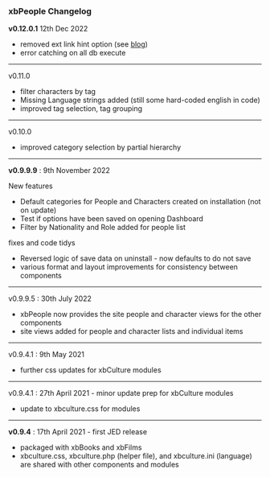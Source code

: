 ### xbPeople Changelog

**v0.12.0.1** 12th Dec 2022

- removed ext link hint option (see [blog](https://blog.crosborne.uk/link-hinting-revisited))
- error catching on all db execute

------

v0.11.0 

- filter characters by tag
- Missing Language strings added (still some hard-coded english in code)
- improved tag selection, tag grouping

------

v0.10.0

- improved category selection by partial hierarchy

------

**v0.9.9.9** : 9th November 2022

New features

- Default categories for People and Characters created on installation (not on update)
- Test if options have been saved on opening Dashboard
- Filter by Nationality and Role added for people list

 fixes and code tidys

- Reversed logic of save data on uninstall - now defaults to do not save 
- various format and layout improvements for consistency between components

------

v0.9.9.5 : 30th July 2022

- xbPeople now provides the site people and character views for the other components
- site views added for people and character lists and individual items

------

v0.9.4.1 : 9th May 2021

- further css updates for xbCulture modules 

------

v0.9.4.1 : 27th April 2021 - minor update prep for xbCulture modules

- update to xbculture.css for modules

------

**v0.9.4** : 17th April 2021 - first JED release

- packaged with xbBooks and xbFilms
- xbculture.css, xbculture.php (helper file), and xbculture.ini (language) are shared with other components and modules
